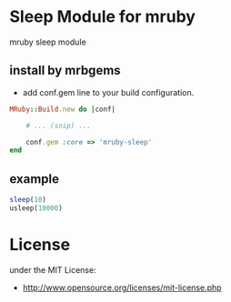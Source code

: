 # Sleep Module for mruby
mruby sleep module

## install by mrbgems
- add conf.gem line to your build configuration.

```ruby
MRuby::Build.new do |conf|

    # ... (snip) ...

    conf.gem :core => 'mruby-sleep'
end
```

## example

```ruby
sleep(10)
usleep(10000)
```

# License
under the MIT License:

* http://www.opensource.org/licenses/mit-license.php


